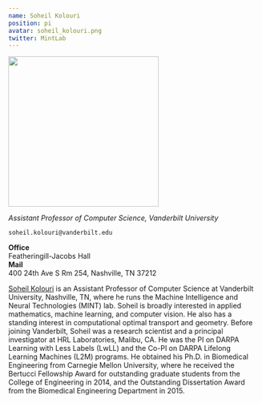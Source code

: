 ```yaml
---
name: Soheil Kolouri
position: pi
avatar: soheil_kolouri.png
twitter: MintLab
---
```


<img width="300" src="{{site.baseurl}}/images/people/{{page.avatar}}" data-action="zoom">

_Assistant Professor of Computer Science, Vanderbilt University_<br>

<i class="fa fa-envelope-o"></i> `soheil.kolouri@vanderbilt.edu`

**Office**<br>
Featheringill-Jacobs Hall<br>
**Mail**<br>
400 24th Ave S Rm 254, Nashville, TN 37212<br>


[Soheil Kolouri](http://skolouri.github.io/) is an Assistant Professor of Computer Science at Vanderbilt University, Nashville, TN, where he runs the Machine Intelligence and Neural Technologies (MINT) lab. Soheil is broadly interested in applied mathematics, machine learning, and computer vision. He also has a standing interest in computational optimal transport and geometry. Before joining Vanderbilt, Soheil was a research scientist and a principal investigator at HRL Laboratories, Malibu, CA. He was the PI on DARPA Learning with Less Labels (LwLL) and the Co-PI on DARPA Lifelong Learning Machines (L2M) programs. He obtained his Ph.D. in Biomedical Engineering from Carnegie Mellon University, where he received the Bertucci Fellowship Award for outstanding graduate students from the College of Engineering in 2014, and the Outstanding Dissertation Award from the Biomedical Engineering Department in 2015.
